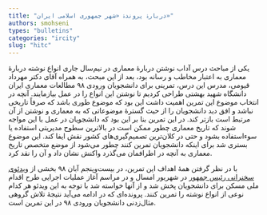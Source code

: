 ```yaml
--- 
title: "دربارۀ پروندۀ «شهر جمهوری اسلامی ایران»" 
authors: smohseni 
types: "bulletins" 
categories: "ircity" 
slug: "hitc" 
--- 
```

یکی از مباحث درس آداب نوشتن دربارۀ معماری در نیم‌سال جاری انواع نوشته دربارۀ معماری به اعتبار مخاطب و رسانه بود، بعد از این مبحث، به همراه آقای دکتر مهرداد قیومی، مدرس این درس، تمرینی برای دانشجویان ورودی ۹۸ مطالعات معماری ایران دانشگاه شهید بهشتی طراحی کردیم تا نوشتن این انواع را در عمل بیازمایند. آنچه در انتخاب موضوع این تمرین اهمیت داشت این بود که موضوع طوری باشد که صرفاً تاریخی نباشد و افق دید دانشجویان را از حیث گسترۀ موضوعاتی که به معماری و نوشتن از آن مرتبط است بازتر کند. در این تمرین بنا بر این بود که دانشجویان در عمل با این مواجه شوند که تاریخ معماری چطور ممکن است در بالاترین سطوح مدیریتی استفاده یا سوءاستفاده بشود و حتی در کلان‌ترین تصمیم‌گیری‌های کشور نقش ایفا کند. این موضوع بستری شد برای اینکه دانشجویان تمرین کنند چطور می‌شود از موضع متخصص تاریخ معماری به آنچه در اطرافمان می‌گذرد واکنش نشان داد و آن را نقد کرد.

با در نظر گرفتن همۀ اهداف این تمرین، در بیست‌وپنجم آبان ۹۸ بخشی از [ویدئوی سخنرانی رئیس جمهور](https://www.isna.ir/news/98060502606/) در شهریور امسال و در مراسم آغاز عملیات اجرایی طرح اقدام ملی مسکن برای دانشجویان پخش شد و از آنها خواسته شد با توجه به این ویدئو هر کدام نوعی از انواع نوشته را تمرین کنند.
پرونده‌ای که در ادامه می‌آید نتیجۀ تلاش گروهی مثال‌زدنی دانشجویان ورودی ۹۸ در این تمرین است.
